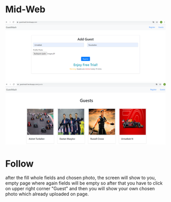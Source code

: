 # Mid-Web
![add image](https://github.com/Urmatbek-312/Mid-Web/blob/master/1.PNG) 
![add image 2](https://github.com/Urmatbek-312/Mid-Web/blob/master/2.PNG)
# Follow
after the fill whole fields and chosen photo, the screen will show to you, empty page where again fields will be empty so after that you have to click on upper right corner "Guest" and then you will show your own chosen photo which already uploaded  on page.
